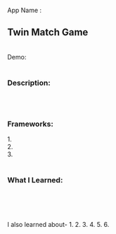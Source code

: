 App Name : <br>
<h2>Twin Match Game</h2> 
<br>
Demo:


<br>
<br>
<h3> Description:</h3> <br>
 

<br>

<h3>Frameworks: </h3>
   1.  <br>
   2.  <br>
   3.  <br>
   
<br>
<h3> What I Learned:</h3> <br>

<br>

<br> I also learned about-
1. 
2.
3.
4. 
5.
6. 

 
